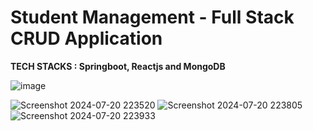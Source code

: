 # Student Management - Full Stack CRUD Application

**TECH STACKS : Springboot, Reactjs and MongoDB**

![image](https://github.com/user-attachments/assets/eea8b7b0-893f-45a8-9124-ffa76d85307c)

![Screenshot 2024-07-20 223520](https://github.com/user-attachments/assets/67d77283-d281-4865-8cc8-b272beb39efc)
![Screenshot 2024-07-20 223805](https://github.com/user-attachments/assets/d0b08414-3d5f-43f4-9d68-5bdbc0b053a6)
![Screenshot 2024-07-20 223933](https://github.com/user-attachments/assets/6b2e8669-1ef9-4bd2-86b8-21937b61140e)


 

